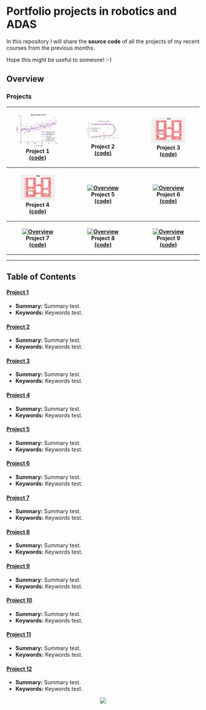 # Portfolio projects in robotics and ADAS

In this repository I will share the **source code** of all the projects of my recent courses from the previous months.

Hope this might be useful to someone! :-)

## Overview

### Projects

<table style="width:100%">
  <tr>
    <th>
      <p align="center">
           <a href="./project_1"><img src="./project_1/overview.gif" alt="Overview" width="80%" height="80%"></a>
           <br>Project 1
           <br><a href="./project_1" name="p1_code">(code)</a>
      </p>
    </th>
        <th><p align="center">
           <a href="./project_2"><img src="./project_2/overview.gif" alt="Overview" width="60%" height="60%"></a>
           <br>Project 2
           <br><a href="./project_2" name="p2_code">(code)</a>
        </p>
    </th>
        <th><p align="center">
           <a href="./project_3"><img src="./project_3/overview.gif" alt="Overview" width="60%" height="60%"></a>
           <br>Project 3
           <br><a href="./project_3" name="p3_code">(code)</a>
        </p>
    </th>
  </tr>
  <tr>
        <th><p align="center">
           <a href="./project_4"><img src="./project_3/overview.gif" alt="Overview" width="60%" height="60%"></a>
           <br>Project 4
           <br><a href="./project_4" name="p4_code">(code)</a>
        </p>
    </th>
        <th><p align="center">
           <a href="./project_5"><img src="./project_5/img/overview.gif" alt="Overview" width="60%" height="60%"></a>
           <br>Project 5
           <br><a href="./project_5" name="p5_code">(code)</a>
        </p>
    </th>
        <th><p align="center">
           <a href="./project_6"><img src="./project_6/img/overview.jpg" alt="Overview" width="60%" height="60%"></a>
           <br>Project 6
           <br><a href="./project_6" name="p6_code">(code)</a>
        </p>
    </th>
  </tr>
  <tr>
    <th><p align="center">
           <a href="./project_7"><img src="./project_7/img/overview.jpg" alt="Overview" width="60%" height="60%"></a>
           <br>Project 7
           <br><a href="./project_7" name="p7_code">(code)</a>
        </p>
    </th>
    <th><p align="center">
           <a href="./project_8"><img src="./project_8/img/overview.gif" alt="Overview" width="60%" height="60%"></a>
           <br>Project 8
           <br><a href="./project_8" name="p8_code">(code)</a>
        </p>
    </th>
    <th><p align="center">
           <a href="./project_9"><img src="./project_9/img/overview.gif" alt="Overview" width="60%" height="60%"></a>
           <br>Project 9
           <br><a href="./project_9" name="p9_code">(code)</a>
        </p>
    </th>
  </tr>
</table>

--- 
## Table of Contents

#### [Project 1](project_1)
 - **Summary:** Summary test.
 - **Keywords:** Keywords test.
 
#### [Project 2](project_2)
 - **Summary:** Summary test.
 - **Keywords:** Keywords test.
 
#### [Project 3](project_3)
 - **Summary:** Summary test.
 - **Keywords:** Keywords test.

#### [Project 4](project_4)
 - **Summary:** Summary test.
 - **Keywords:** Keywords test.
 
#### [Project 5](project_5)
 - **Summary:** Summary test.
 - **Keywords:** Keywords test.
 
#### [Project 6](project_6)
 - **Summary:** Summary test.
 - **Keywords:** Keywords test.

#### [Project 7](project_7)
 - **Summary:** Summary test.
 - **Keywords:** Keywords test.
 
#### [Project 8](project_8)
 - **Summary:** Summary test.
 - **Keywords:** Keywords test.
 
#### [Project 9](project_9)
 - **Summary:** Summary test.
 - **Keywords:** Keywords test.
 
#### [Project 10](project_10)
 - **Summary:** Summary test.
 - **Keywords:** Keywords test.

#### [Project 11](project_11)
 - **Summary:** Summary test.
 - **Keywords:** Keywords test.

#### [Project 12](project_12)
 - **Summary:** Summary test.
 - **Keywords:** Keywords test.


 
<p align="center">
  <img src="https://s3.amazonaws.com/s3-blogs.mentor.com/mentorautomotive/files/2016/07/ADAS-cars-Adobe-106263301-520x378.jpg" width="400">
</p>
